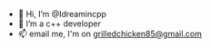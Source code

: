- 👋 Hi, I’m @Idreamincpp
- 👀 I’m a c++ developer
- 📫 email me, I'm on grilledchicken85@gmail.com

<!---
Idreamincpp/Idreamincpp is a ✨ special ✨ repository because its `README.md` (this file) appears on your GitHub profile.
You can click the Preview link to take a look at your changes.
--->
